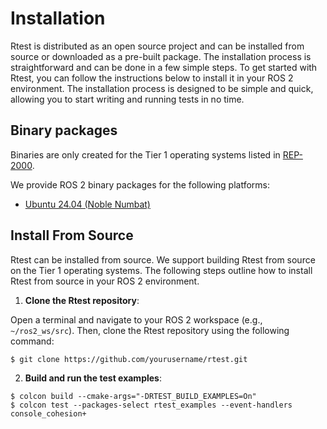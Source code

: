 # Installation


Rtest is distributed as an open source project and can be installed from source or downloaded as a pre-built package. The installation process is straightforward and can be done in a few simple steps.
To get started with Rtest, you can follow the instructions below to install it in your ROS 2 environment.
The installation process is designed to be simple and quick, allowing you to start writing and running tests in no time.


## Binary packages

Binaries are only created for the Tier 1 operating systems listed in [REP-2000](https://www.ros.org/reps/rep-2000.html#support-tiers).

We provide ROS 2 binary packages for the following platforms:

- [Ubuntu 24.04 (Noble Numbat)](https://github.com/Beam-and-Spyrosoft/rtest/releases/)


## Install From Source


Rtest can be installed from source. We support building Rtest from source on the Tier 1 operating systems. The following steps outline how to install Rtest from source in your ROS 2 environment.

1. **Clone the Rtest repository**:

Open a terminal and navigate to your ROS 2 workspace (e.g., `~/ros2_ws/src`). Then, clone the Rtest repository using the following command:

```shell
$ git clone https://github.com/yourusername/rtest.git
```

2. **Build and run the test examples**:

```shell
$ colcon build --cmake-args="-DRTEST_BUILD_EXAMPLES=On"
$ colcon test --packages-select rtest_examples --event-handlers console_cohesion+
```
